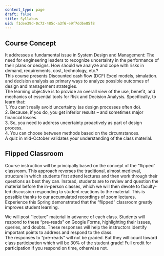 ```yaml
---
content_type: page
draft: false
title: Syllabus
uid: f1dee39d-0c72-485c-a3f6-e9f7dd6e85f8
---
```

## Course Concept

It addresses a fundamental issue in System Design and Management: The need for engineering leaders to recognize uncertainty in the performance of their plans or designs. How should we analyze and cope with risks in demand, requirements, cost, technology, etc.?   
This course presents Discounted cash flow (DCF) Excel models, simulation. and decision analysis as primary ways to analyze possible outcomes of design and management strategies.   
The learning objective is to provide an overall view of the use, benefit, and mechanics of essential tools for Risk and Decision Analysis. Specifically, to learn that:   
1\. You can’t really avoid uncertainty (as design processes often do).   
2\. Because, if you do, you get inferior results – and sometimes major financial losses.   
3\. So, you need to address uncertainty proactively as part of design process.   
4\. You can choose between methods based on the circumstances.   
A quiz in mid-October validates your understanding of the class material.

## Flipped Classroom

Course instruction will be principally based on the concept of the “flipped” classroom. This approach reverses the traditional, almost medieval, structure in which students first attend lectures and then work through their questions as best they can. Instead, students are to review and question the material before the in-person classes, which we will then devote to faculty-led discussion responding to student reactions to the material. This is possible thanks to our accumulated recordings of zoom lectures. Experience this Spring demonstrated that the “flipped” classroom greatly improves student learning.

We will post “lecture” material in advance of each class. Students will respond to these “pre-reads” on Google Forms, highlighting their issues, queries, and doubts. These responses will help the instructors identify important points to address and respond to the class.   
The responses to “pre-reads” will not be graded. But they will count toward class participation which will be 30% of the student grade! Full credit for participation if you respond on time, otherwise not.